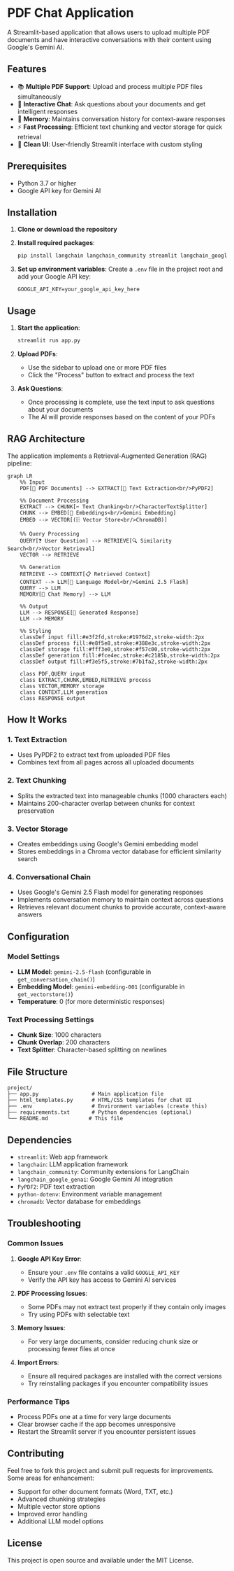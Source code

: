 # PDF Chat Application

A Streamlit-based application that allows users to upload multiple PDF documents and have interactive conversations with their content using Google's Gemini AI.

## Features

- 📚 **Multiple PDF Support**: Upload and process multiple PDF files simultaneously
- 💬 **Interactive Chat**: Ask questions about your documents and get intelligent responses
- 🧠 **Memory**: Maintains conversation history for context-aware responses
- ⚡ **Fast Processing**: Efficient text chunking and vector storage for quick retrieval
- 🎨 **Clean UI**: User-friendly Streamlit interface with custom styling

## Prerequisites

- Python 3.7 or higher
- Google API key for Gemini AI

## Installation

1. **Clone or download the repository**

2. **Install required packages**:
   ```bash
   pip install langchain langchain_community streamlit langchain_google_genai PyPDF2 python-dotenv chromadb
   ```

3. **Set up environment variables**:
   Create a `.env` file in the project root and add your Google API key:
   ```env
   GOOGLE_API_KEY=your_google_api_key_here
   ```

## Usage

1. **Start the application**:
   ```bash
   streamlit run app.py
   ```

2. **Upload PDFs**:
   - Use the sidebar to upload one or more PDF files
   - Click the "Process" button to extract and process the text

3. **Ask Questions**:
   - Once processing is complete, use the text input to ask questions about your documents
   - The AI will provide responses based on the content of your PDFs

## RAG Architecture

The application implements a Retrieval-Augmented Generation (RAG) pipeline:

```mermaid
graph LR
    %% Input
    PDF[📄 PDF Documents] --> EXTRACT[📖 Text Extraction<br/>PyPDF2]
    
    %% Document Processing
    EXTRACT --> CHUNK[✂️ Text Chunking<br/>CharacterTextSplitter]
    CHUNK --> EMBED[🧠 Embeddings<br/>Gemini Embedding]
    EMBED --> VECTOR[(🗄️ Vector Store<br/>ChromaDB)]
    
    %% Query Processing
    QUERY[❓ User Question] --> RETRIEVE[🔍 Similarity Search<br/>Vector Retrieval]
    VECTOR --> RETRIEVE
    
    %% Generation
    RETRIEVE --> CONTEXT[📋 Retrieved Context]
    CONTEXT --> LLM[🤖 Language Model<br/>Gemini 2.5 Flash]
    QUERY --> LLM
    MEMORY[🧩 Chat Memory] --> LLM
    
    %% Output
    LLM --> RESPONSE[💬 Generated Response]
    LLM --> MEMORY
    
    %% Styling
    classDef input fill:#e3f2fd,stroke:#1976d2,stroke-width:2px
    classDef process fill:#e8f5e8,stroke:#388e3c,stroke-width:2px
    classDef storage fill:#fff3e0,stroke:#f57c00,stroke-width:2px
    classDef generation fill:#fce4ec,stroke:#c2185b,stroke-width:2px
    classDef output fill:#f3e5f5,stroke:#7b1fa2,stroke-width:2px

    class PDF,QUERY input
    class EXTRACT,CHUNK,EMBED,RETRIEVE process
    class VECTOR,MEMORY storage
    class CONTEXT,LLM generation
    class RESPONSE output
```

## How It Works

### 1. **Text Extraction**
- Uses PyPDF2 to extract text from uploaded PDF files
- Combines text from all pages across all uploaded documents

### 2. **Text Chunking**
- Splits the extracted text into manageable chunks (1000 characters each)
- Maintains 200-character overlap between chunks for context preservation

### 3. **Vector Storage**
- Creates embeddings using Google's Gemini embedding model
- Stores embeddings in a Chroma vector database for efficient similarity search

### 4. **Conversational Chain**
- Uses Google's Gemini 2.5 Flash model for generating responses
- Implements conversation memory to maintain context across questions
- Retrieves relevant document chunks to provide accurate, context-aware answers

## Configuration

### Model Settings
- **LLM Model**: `gemini-2.5-flash` (configurable in `get_conversation_chain()`)
- **Embedding Model**: `gemini-embedding-001` (configurable in `get_vectorstore()`)
- **Temperature**: 0 (for more deterministic responses)

### Text Processing Settings
- **Chunk Size**: 1000 characters
- **Chunk Overlap**: 200 characters
- **Text Splitter**: Character-based splitting on newlines

## File Structure

```
project/
├── app.py                 # Main application file
├── html_templates.py      # HTML/CSS templates for chat UI
├── .env                   # Environment variables (create this)
├── requirements.txt       # Python dependencies (optional)
└── README.md             # This file
```

## Dependencies

- `streamlit`: Web app framework
- `langchain`: LLM application framework
- `langchain_community`: Community extensions for LangChain
- `langchain_google_genai`: Google Gemini AI integration
- `PyPDF2`: PDF text extraction
- `python-dotenv`: Environment variable management
- `chromadb`: Vector database for embeddings

## Troubleshooting

### Common Issues

1. **Google API Key Error**:
   - Ensure your `.env` file contains a valid `GOOGLE_API_KEY`
   - Verify the API key has access to Gemini AI services

2. **PDF Processing Issues**:
   - Some PDFs may not extract text properly if they contain only images
   - Try using PDFs with selectable text

3. **Memory Issues**:
   - For very large documents, consider reducing chunk size or processing fewer files at once

4. **Import Errors**:
   - Ensure all required packages are installed with the correct versions
   - Try reinstalling packages if you encounter compatibility issues

### Performance Tips

- Process PDFs one at a time for very large documents
- Clear browser cache if the app becomes unresponsive
- Restart the Streamlit server if you encounter persistent issues

## Contributing

Feel free to fork this project and submit pull requests for improvements. Some areas for enhancement:

- Support for other document formats (Word, TXT, etc.)
- Advanced chunking strategies
- Multiple vector store options
- Improved error handling
- Additional LLM model options

## License

This project is open source and available under the MIT License.